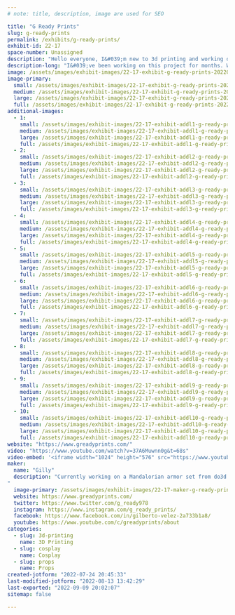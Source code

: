 ```yaml
---
# note: title, description, image are used for SEO

title: "G Ready Prints"
slug: g-ready-prints
permalink: /exhibits/g-ready-prints/
exhibit-id: 22-17
space-number: Unassigned
description: "Hello everyone, I&#039;m new to 3d printing and working on The Paz Vizsla armor set from do3d.com. "
description-long: "I&#039;ve been working on this project for months. With 2 3d printers &quot; ender 3 v2 and the Artillery sidewinder x2. I can&#039;t say I&#039;ve have done this alone my sponsor 3D Print Orlando has provided all the filament for this project. Big thanks to them :) we have every sing model completed and ready to be put together. This is my 1st time working with straps, leather, painting even editing my YouTube videos lol it&#039;s all new to me but I&#039;m having a blast my kids too lol. "
image: /assets/images/exhibit-images/22-17-exhibit-g-ready-prints-20220710-121028-large.jpg
image-primary: 
  small: /assets/images/exhibit-images/22-17-exhibit-g-ready-prints-20220710-121028-small.jpg
  medium: /assets/images/exhibit-images/22-17-exhibit-g-ready-prints-20220710-121028-medium.jpg
  large: /assets/images/exhibit-images/22-17-exhibit-g-ready-prints-20220710-121028-large.jpg
  full: /assets/images/exhibit-images/22-17-exhibit-g-ready-prints-20220710-121028-full.jpg
additional-images: 
  - 1:
    small: /assets/images/exhibit-images/22-17-exhibit-addl1-g-ready-prints-20220724-151425-small.jpg
    medium: /assets/images/exhibit-images/22-17-exhibit-addl1-g-ready-prints-20220724-151425-medium.jpg
    large: /assets/images/exhibit-images/22-17-exhibit-addl1-g-ready-prints-20220724-151425-large.jpg
    full: /assets/images/exhibit-images/22-17-exhibit-addl1-g-ready-prints-20220724-151425-full.jpg
  - 2:
    small: /assets/images/exhibit-images/22-17-exhibit-addl2-g-ready-prints-20220724-153903-small.jpg
    medium: /assets/images/exhibit-images/22-17-exhibit-addl2-g-ready-prints-20220724-153903-medium.jpg
    large: /assets/images/exhibit-images/22-17-exhibit-addl2-g-ready-prints-20220724-153903-large.jpg
    full: /assets/images/exhibit-images/22-17-exhibit-addl2-g-ready-prints-20220724-153903-full.jpg
  - 3:
    small: /assets/images/exhibit-images/22-17-exhibit-addl3-g-ready-prints-20220726-151043-small.jpg
    medium: /assets/images/exhibit-images/22-17-exhibit-addl3-g-ready-prints-20220726-151043-medium.jpg
    large: /assets/images/exhibit-images/22-17-exhibit-addl3-g-ready-prints-20220726-151043-large.jpg
    full: /assets/images/exhibit-images/22-17-exhibit-addl3-g-ready-prints-20220726-151043-full.jpg
  - 4:
    small: /assets/images/exhibit-images/22-17-exhibit-addl4-g-ready-prints-20220726-195233-small.jpg
    medium: /assets/images/exhibit-images/22-17-exhibit-addl4-g-ready-prints-20220726-195233-medium.jpg
    large: /assets/images/exhibit-images/22-17-exhibit-addl4-g-ready-prints-20220726-195233-large.jpg
    full: /assets/images/exhibit-images/22-17-exhibit-addl4-g-ready-prints-20220726-195233-full.jpg
  - 5:
    small: /assets/images/exhibit-images/22-17-exhibit-addl5-g-ready-prints-20220730-080543-5621-small.jpg
    medium: /assets/images/exhibit-images/22-17-exhibit-addl5-g-ready-prints-20220730-080543-5621-medium.jpg
    large: /assets/images/exhibit-images/22-17-exhibit-addl5-g-ready-prints-20220730-080543-5621-large.jpg
    full: /assets/images/exhibit-images/22-17-exhibit-addl5-g-ready-prints-20220730-080543-5621-full.jpg
  - 6:
    small: /assets/images/exhibit-images/22-17-exhibit-addl6-g-ready-prints-20220730-105409-small.jpg
    medium: /assets/images/exhibit-images/22-17-exhibit-addl6-g-ready-prints-20220730-105409-medium.jpg
    large: /assets/images/exhibit-images/22-17-exhibit-addl6-g-ready-prints-20220730-105409-large.jpg
    full: /assets/images/exhibit-images/22-17-exhibit-addl6-g-ready-prints-20220730-105409-full.jpg
  - 7:
    small: /assets/images/exhibit-images/22-17-exhibit-addl7-g-ready-prints-20220730-105448-small.jpg
    medium: /assets/images/exhibit-images/22-17-exhibit-addl7-g-ready-prints-20220730-105448-medium.jpg
    large: /assets/images/exhibit-images/22-17-exhibit-addl7-g-ready-prints-20220730-105448-large.jpg
    full: /assets/images/exhibit-images/22-17-exhibit-addl7-g-ready-prints-20220730-105448-full.jpg
  - 8:
    small: /assets/images/exhibit-images/22-17-exhibit-addl8-g-ready-prints-20220730-105519-small.jpg
    medium: /assets/images/exhibit-images/22-17-exhibit-addl8-g-ready-prints-20220730-105519-medium.jpg
    large: /assets/images/exhibit-images/22-17-exhibit-addl8-g-ready-prints-20220730-105519-large.jpg
    full: /assets/images/exhibit-images/22-17-exhibit-addl8-g-ready-prints-20220730-105519-full.jpg
  - 9:
    small: /assets/images/exhibit-images/22-17-exhibit-addl9-g-ready-prints-p1010005-small.JPG
    medium: /assets/images/exhibit-images/22-17-exhibit-addl9-g-ready-prints-p1010005-medium.JPG
    large: /assets/images/exhibit-images/22-17-exhibit-addl9-g-ready-prints-p1010005-large.JPG
    full: /assets/images/exhibit-images/22-17-exhibit-addl9-g-ready-prints-p1010005-full.JPG
  - 10:
    small: /assets/images/exhibit-images/22-17-exhibit-addl10-g-ready-prints-p1010017-small.JPG
    medium: /assets/images/exhibit-images/22-17-exhibit-addl10-g-ready-prints-p1010017-medium.JPG
    large: /assets/images/exhibit-images/22-17-exhibit-addl10-g-ready-prints-p1010017-large.JPG
    full: /assets/images/exhibit-images/22-17-exhibit-addl10-g-ready-prints-p1010017-full.JPG
website: "https://www.greadyprints.com/"
video: "https://www.youtube.com/watch?v=37A6Muwnn0g&t=68s"
video-embed: '<iframe width="1024" height="576" src="https://www.youtube.com/embed/37A6Muwnn0g?feature=oembed" frameborder="0" allow="accelerometer; autoplay; clipboard-write; encrypted-media; gyroscope; picture-in-picture" allowfullscreen title="Mandalorian 3D Printed "Vlog part 2""></iframe>'
maker: 
  name: "Gilly"
  description: "Currently working on a Mandalorian armor set from do3d.com  
"
  image-primary: /assets/images/exhibit-images/22-17-maker-g-ready-prints-profile-pic-medium.PNG
  website: https://www.greadyprints.com/
  twitter: https://www.twitter.com/g_ready978
  instagram: https://www.instagram.com/g_ready_prints/
  facebook: https://www.facebook.com/in/gilberto-velez-2a733b1a8/
  youtube: https://www.youtube.com/c/greadyprints/about
categories: 
  - slug: 3d-printing
    name: 3D Printing
  - slug: cosplay
    name: Cosplay
  - slug: props
    name: Props
created-jotform: "2022-07-24 20:45:33"
last-modified-jotform: "2022-08-13 13:42:29"
last-exported: "2022-09-09 20:02:07"
sitemap: false

---
```

